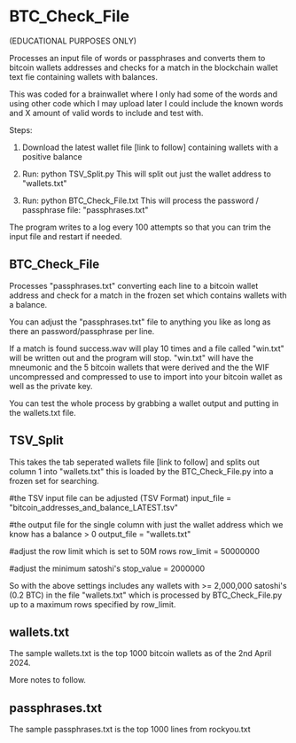# BTC_Check_File

(EDUCATIONAL PURPOSES ONLY)

Processes an input file of words or passphrases and converts them to bitcoin wallets addresses and checks for a match in the blockchain wallet text fie containing wallets with balances.

This was coded for a brainwallet where I only had some of the words and using other code which I may upload later I could include the known words and X amount of valid words to include and test with.

Steps:

1) Download the latest wallet file [link to follow] containing wallets with a positive balance
   
2) Run: python TSV_Split.py
   This will split out just the wallet address to "wallets.txt"

3) Run: python BTC_Check_File.txt
   This will process the password / passphrase file: "passphrases.txt"

The program writes to a log every 100 attempts so that you can trim the input file and restart if needed.

BTC_Check_File
------------------------

Processes "passphrases.txt" converting each line to a bitcoin wallet address and check for a match in the frozen set which contains wallets with a balance.

You can adjust the "passphrases.txt" file to anything you like as long as there an password/passphrase per line.

If a match is found success.wav will play 10 times and a file called "win.txt" will be written out and the program will stop.  "win.txt" will have the mneumonic and the 5 bitcoin wallets that were derived and the the WIF uncompressed and compressed to use to import into your bitcoin wallet as well as the private key.

You can test the whole process by grabbing a wallet output and putting in the wallets.txt file.

TSV_Split
------------------------
This takes the tab seperated wallets file [link to follow] and splits out column 1 into "wallets.txt" this is loaded by the BTC_Check_File.py into a frozen set for searching.

#the TSV input file can be adjusted (TSV Format)
input_file = "bitcoin_addresses_and_balance_LATEST.tsv"

#the output file for the single column with just the wallet address which we know has a balance > 0
output_file = "wallets.txt"

#adjust the row limit which is set to 50M rows
row_limit = 50000000

#adjust the minimum satoshi's 
stop_value = 2000000

So with the above settings includes any wallets with >= 2,000,000 satoshi's (0.2 BTC) in the file "wallets.txt" which is processed by BTC_Check_File.py up to a maximum rows specified by row_limit. 

wallets.txt
-------------------------
The sample wallets.txt is the top 1000 bitcoin wallets as of the 2nd April 2024.

More notes to follow.

passphrases.txt
-------------------------
The sample passphrases.txt is the top 1000 lines from rockyou.txt
